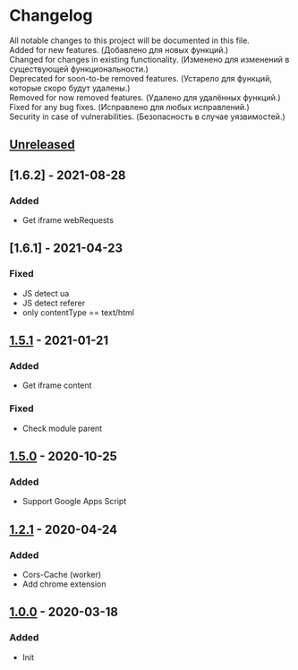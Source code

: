 # Changelog

All notable changes to this project will be documented in this file.  
Added for new features. (Добавлено для новых функций.)  
Changed for changes in existing functionality. (Изменено для изменений в существующей функциональности.)  
Deprecated for soon-to-be removed features. (Устарело для функций, которые скоро будут удалены.)  
Removed for now removed features. (Удалено для удалённых функций.)  
Fixed for any bug fixes. (Исправлено для любых исправлений.)  
Security in case of vulnerabilities. (Безопасность в случае уязвимостей.)

## [Unreleased]

## [1.6.2] - 2021-08-28
### Added
- Get iframe webRequests

## [1.6.1] - 2021-04-23
### Fixed
- JS detect ua
- JS detect referer
- only contentType == text/html

## [1.5.1] - 2021-01-21
### Added
- Get iframe content
### Fixed
- Check module parent

## [1.5.0] - 2020-10-25
### Added
- Support Google Apps Script

## [1.2.1] - 2020-04-24
### Added
- Cors-Cache (worker)
- Add chrome extension

## [1.0.0] - 2020-03-18
### Added
- Init

[Unreleased]: ../../compare/v1.5.1...HEAD
[1.5.1]: ../../releases/tag/v1.5.1
[1.5.0]: ../../releases/tag/v1.5.0
[1.2.1]: ../../releases/tag/v1.2.1
[1.0.0]: ../../releases/tag/v1.0.0
